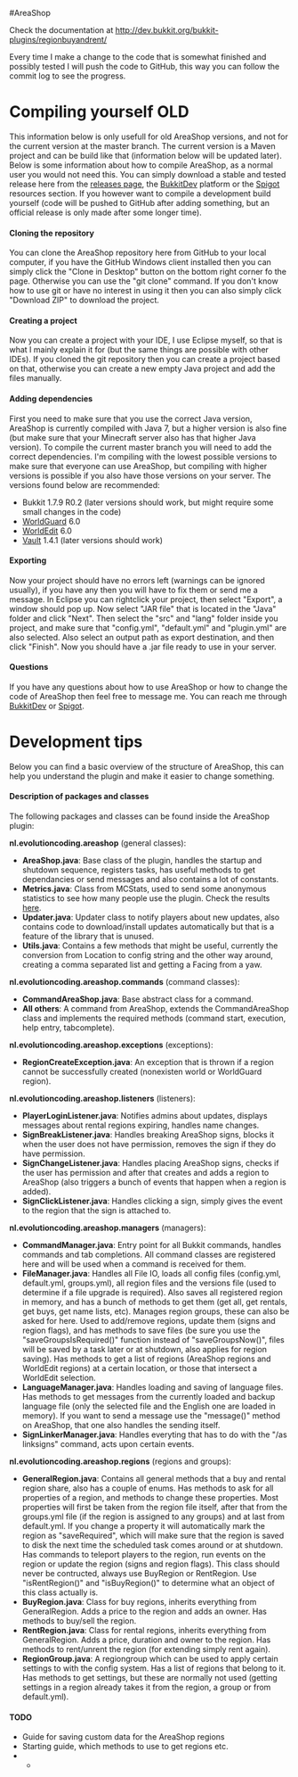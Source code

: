 #AreaShop

Check the documentation at http://dev.bukkit.org/bukkit-plugins/regionbuyandrent/

Every time I make a change to the code that is somewhat finished and possibly tested I will push the code to GitHub, this way you can follow the commit log to see the progress.

# Compiling yourself OLD
This information below is only usefull for old AreaShop versions, and not for the current version at the master branch. The current version is a Maven project and can be build like that (information below will be updated later).
Below is some information about how to compile AreaShop, as a normal user you would not need this. You can simply download a stable and tested release here from the [releases page](https://github.com/NLthijs48/AreaShop/releases), the [BukkitDev](http://dev.bukkit.org/bukkit-plugins/regionbuyandrent/) platform or the [Spigot](http://www.spigotmc.org/resources/areashop.2991/) resources section. If you however want to compile a development build yourself (code will be pushed to GitHub after adding something, but an official release is only made after some longer time).

#### Cloning the repository
You can clone the AreaShop repository here from GitHub to your local computer, if you have the GitHub Windows client installed then you can simply click the "Clone in Desktop" button on the bottom right corner fo the page. Otherwise you can use the "git clone" command. If you don't know how to use git or have no interest in using it then you can also simply click "Download ZIP" to download the project.

#### Creating a project
Now you can create a project with your IDE, I use Eclipse myself, so that is what I mainly explain it for (but the same things are possible with other IDEs). If you cloned the git repository then you can create a project based on that, otherwise you can create a new empty Java project and add the files manually.

#### Adding dependencies
First you need to make sure that you use the correct Java version, AreaShop is currently compiled with Java 7, but a higher version is also fine (but make sure that your Minecraft server also has that higher Java version). To compile the current master branch you will need to add the correct dependencies. I'm compiling with the lowest possible versions to make sure that everyone can use AreaShop, but compiling with higher versions is possible if you also have those versions on your server. The versions found below are recommended:
- Bukkit 1.7.9 R0.2 (later versions should work, but might require some small changes in the code)
- [WorldGuard](http://dev.bukkit.org/bukkit-plugins/worldguard/files/) 6.0
- [WorldEdit](http://dev.bukkit.org/bukkit-plugins/worldedit/files/) 6.0
- [Vault](http://dev.bukkit.org/bukkit-plugins/vault/files/) 1.4.1 (later versions should work)

#### Exporting
Now your project should have no errors left (warnings can be ignored usually), if you have any then you will have to fix them or send me a message. In Eclipse you can rightclick your project, then select "Export", a window should pop up. Now select "JAR file" that is located in the "Java" folder and click "Next". Then select the "src" and "lang" folder inside you project, and make sure that "config.yml", "default.yml" and "plugin.yml" are also selected. Also select an output path as export destination, and then click "Finish". Now you should have a .jar file ready to use in your server.

#### Questions
If you have any questions about how to use AreaShop or how to change the code of AreaShop then feel free to message me. You can reach me through [BukkitDev](http://dev.bukkit.org/profiles/NLThijs48/) or [Spigot](http://www.spigotmc.org/members/nlthijs48.15658/).

# Development tips
Below you can find a basic overview of the structure of AreaShop, this can help you understand the plugin and make it easier to change something.

#### Description of packages and classes
The following packages and classes can be found inside the AreaShop plugin:

**nl.evolutioncoding.areashop** (general classes):
- **AreaShop.java**: Base class of the plugin, handles the startup and shutdown sequence, registers tasks, has useful methods to get dependancies or send messages and also contains a lot of constants.
- **Metrics.java**: Class from MCStats, used to send some anonymous statistics to see how many people use the plugin. Check the results [here](http://mcstats.org/plugin/AreaShop).
- **Updater.java**: Updater class to notify players about new updates, also contains code to download/install updates automatically but that is a feature of the library that is unused.
- **Utils.java**: Contains a few methods that might be useful, currently the conversion from Location to config string and the other way around, creating a comma separated list and getting a Facing from a yaw.

**nl.evolutioncoding.areashop.commands** (command classes):
- **CommandAreaShop.java**: Base abstract class for a command.
- **All others**: A command from AreaShop, extends the CommandAreaShop class and implements the required methods (command start, execution, help entry, tabcomplete).

**nl.evolutioncoding.areashop.exceptions** (exceptions):
- **RegionCreateException.java**: An exception that is thrown if a region cannot be successfully created (nonexisten world or WorldGuard region).

**nl.evolutioncoding.areashop.listeners** (listeners):
- **PlayerLoginListener.java**: Notifies admins about updates, displays messages about rental regions expiring, handles name changes.
- **SignBreakListener.java**: Handles breaking AreaShop signs, blocks it when the user does not have permission, removes the sign if they do have permission.
- **SignChangeListener.java**: Handles placing AreaShop signs, checks if the user has permission and after that creates and adds a region to AreaShop (also triggers a bunch of events that happen when a region is added).
- **SignClickListener.java**: Handles clicking a sign, simply gives the event to the region that the sign is attached to.

**nl.evolutioncoding.areashop.managers** (managers):
- **CommandManager.java**: Entry point for all Bukkit commands, handles commands and tab completions. All command classes are registered here and will be used when a command is received for them.
- **FileManager.java**: Handles all File IO, loads all config files (config.yml, default.yml, groups.yml), all region files and the versions file (used to determine if a file upgrade is required). Also saves all registered region in memory, and has a bunch of methods to get them (get all, get rentals, get buys, get name lists, etc). Manages region groups, these can also be asked for here. Used to add/remove regions, update them (signs and region flags), and has methods to save files (be sure you use the "saveGroupsIsRequired()" function instead of "saveGroupsNow()", files will be saved by a task later or at shutdown, also applies for region saving). Has methods to get a list of regions (AreaShop regions and WorldEdit regions) at a certain location, or those that intersect a WorldEdit selection.
- **LanguageManager.java**: Handles loading and saving of language files. Has methods to get messages from the currently loaded and backup language file (only the selected file and the English one are loaded in memory). If you want to send a message use the "message()" method on AreaShop, that one also handles the sending itself.
- **SignLinkerManager.java**: Handles everyting that has to do with the "/as linksigns" command, acts upon certain events.

**nl.evolutioncoding.areashop.regions** (regions and groups):
- **GeneralRegion.java**: Contains all general methods that a buy and rental region share, also has a couple of enums. Has methods to ask for all properties of a region, and methods to change these properties. Most properties will first be taken from the region file itself, after that from the groups.yml file (if the region is assigned to any groups) and at last from default.yml. If you change a property it will automatically mark the region as "saveRequired", which will make sure that the region is saved to disk the next time the scheduled task comes around or at shutdown. Has commands to teleport players to the region, run events on the region or update the region (signs and region flags). This class should never be contructed, always use BuyRegion or RentRegion. Use "isRentRegion()" and "isBuyRegion()" to determine what an object of this class actually is. 
- **BuyRegion.java**: Class for buy regions, inherits everything from GeneralRegion. Adds a price to the region and adds an owner. Has methods to buy/sell the region.
- **RentRegion.java**: Class for rental regions, inherits everything from GeneralRegion. Adds a price, duration and owner to the region. Has methods to rent/unrent the region (for extending simply rent again).
- **RegionGroup.java**: A regiongroup which can be used to apply certain settings to with the config system. Has a list of regions that belong to it. Has methods to get settings, but these are normally not used (getting settings in a region already takes it from the region, a group or from default.yml).

#### TODO
- Guide for saving custom data for the AreaShop regions
- Starting guide, which methods to use to get regions etc.
- -
